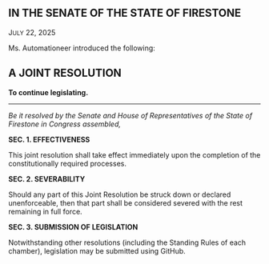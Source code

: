 <!-- <div align="center"> -->

## IN THE SENATE OF THE STATE OF FIRESTONE

J<small>ULY</small> 22, 2025

Ms. Automationeer introduced the following:

## **A JOINT RESOLUTION**

**To continue legislating.**

<!-- </div> -->

---

*Be it resolved by the Senate and House of Representatives of the State of Firestone in Congress assembled,*

**SEC. 1. EFFECTIVENESS**

This joint resolution shall take effect immediately upon the completion of the constitutionally required processes.

**SEC. 2. SEVERABILITY**

Should any part of this Joint Resolution be struck down or declared unenforceable, then that part shall be considered severed with the rest remaining in full force.

**SEC. 3. SUBMISSION OF LEGISLATION**

Notwithstanding other resolutions (including the Standing Rules of each chamber), legislation may be submitted using GitHub.
